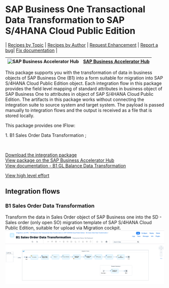 # SAP Business One Transactional Data Transformation to SAP S/4HANA Cloud Public Edition

\| [Recipes by Topic](../../readme.md ) \| [Recipes by Author](../../author.md ) \| [Request Enhancement](https://github.com/SAP-samples/cloud-integration-flow/issues/new?assignees=&labels=Recipe%20Fix,enhancement&template=recipe-request.md&title=Improve%20Enabling%20Exactly%20Once%20in%20Order%20via%20Cloud%20Integration) \| [Report a bug](https://github.com/SAP-samples/cloud-integration-flow/issues/new?assignees=&labels=Recipe%20Fix,bug&template=bug_report.md&title=Issue%20with%20Enabling%20Exactly%20Once%20in%20Order%20via%20Cloud%20Integration)\| [Fix documentation](https://github.com/SAP-samples/cloud-integration-flow/issues/new?assignees=&labels=Recipe%20Fix,documentation&template=bug_report.md&title=Docu%20fix%20Enabling%20Exactly%20Once%20in%20Order%20via%20Cloud%20Integration) \| 

 ![SAP Business Accelerator Hub](https://github.com/SAPAPIBusinessHub.png?size=50 ) | [SAP Business Accelerator Hub](https://api.sap.com/allcommunity) | 
 ----|----| 

<p>This package supports you with the transformation of data in business objects of SAP Business One (B1) into a form suitable for migration into SAP S/4HANA Cloud Public Edition object.
Each integration flow in this package provides the field level mapping of standard attributes in business object of SAP Business One to attributes in object of SAP S/4HANA Cloud Public Edition.
The artifacts in this package works without connecting the integration suite to source system and target system. The payload is passed manually to integration flows and the output is received as a file that is stored locally.</p>
<p>This package provides one IFlow:</p>
<p>1. B1 Sales Order Data Transformation ;</p>
<p>&nbsp;</p>

[Download the integration package](SAPBusinessOneTransactionalDataTransformationtoSAPS4HANACloudPublicEdition.zip)\
[View package on the SAP Business Accelerator Hub](https://api.sap.com/package/SAPBusinessOneTransactionalDataTransformationtoSAPS4HANACloudPublicEdition)\
[View documentation - B1 GL Balance Data Transformation](ConfigurationGuide-B1SalesOrderDataTransformation.pdf)


[View high level effort](effort.md)

## Integration flows
### B1 Sales Order Data Transformation
Transform the data in Sales Order object of SAP Business one into the SD - Sales order (only open SO) migration template of SAP S/4HANA Cloud Public Edition, suitable for upload via Migration cockpit. \
 ![input-image](B1_Sales_Order_Data_Transformation.png)
